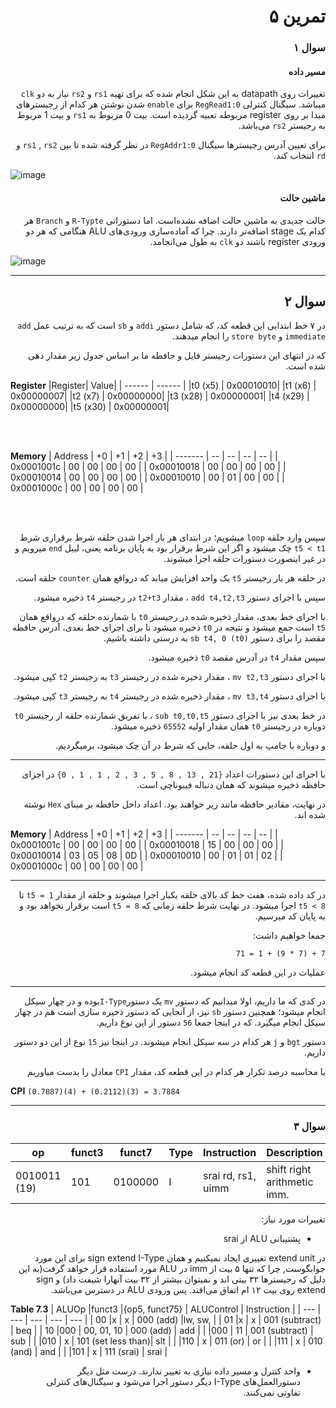 <div dir="rtl">

# تمرین ۵


### سوال ۱


#### مسیر داده
تغییرات روی datapath
به این شکل انجام شده که برای تهیه `rs1` و `rs2` نیاز به دو ‍‍`clk` ‍‍ میباشد. سیگنال‌ کنترلی `RegRead1:0` برای `enable` شدن نوشتن هر کدام از رجیستر‌های مبدا بر روی register مربوطه تعبیه گردیده است. بیت 0 مربوط به `rs1` و بیت 1 مربوط به رجیستر `rs2` می‌باشد.

برای تعیین آدرس رجیسترها سیگنال `RegAddr1:0` در نظر گرفته شده تا بین `rs1` , `rs2` و `rd` انتخاب کند.

</div>


  ![image](https://user-images.githubusercontent.com/77579794/236617873-b2eafc54-8687-46a0-8004-7579a057e126.png)

<div dir="rtl">


#### ماشین حالت
حالت جدیدی به ماشین حالت اضافه نشده‌است. اما دستوراتی `R-Typte` و `Branch‍‍` هر کدام یک stage اضافه‌تر دارند. چرا که آماده‌سازی ورودی‌های ALU هنگامی که هر دو ورودی register باشند دو ‍`clk` به طول می‌انجامد.


</div>


![image](https://user-images.githubusercontent.com/77579794/236620577-74c2c7f1-d48b-4ab0-b3da-6fe10915a2aa.png)





---


<div dir="rtl">

## سوال ۲


در ۷ خط ابتدایی این قطعه کد، که شامل دستور `addi` و `sb` است که به ترتیب عمل `add immediate` و `store byte` را انجام میدهند.

که در انتهای این دستورات رجیستر فایل و حافطه ما بر اساس جدول زیر مقدار دهی شده است.

</div>

**Register**
|Register| Value|
| ------ | ------ |
|t0 (x5) | 0x00010010|
|t1 (x6) | 0x00000007|
|t2 (x7) | 0x00000000|
|t3 (x28) | 0x00000001|
|t4 (x29) | 0x00000000|
|t5 (x30) | 0x00000001| 


<br>
<br>

**Memory**
| Address | +0 | +1 | +2 | +3 |
| ------- | -- | -- | -- | -- |
| 0x0001001c | 00 | 00 | 00 | 00 |
| 0x00010018 | 00 | 00 | 00 | 00 |
| 0x00010014 | 00 | 00 | 00 | 00 |
| 0x00010010 | 00 | 01 | 00 | 00 |
| 0x0001000c | 00 | 00 | 00 | 00 |

<br>
<br>

<div dir="rtl">


سپس وارد حلقه `loop` میشویم؛ در ابتدای هر بار اجرا شدن حلقه شرط برقراری شرط `t5 < t1` چک میشود و اگر این شرط برقرار بود به پایان برنامه یعنی، لیبل `end` میرویم و در غیر اینصورت دستورات حلقه اجرا میشوند.

در حلقه هر بار رجیستر `t5` یک واحد افزایش میابد که درواقع همان `counter` حلقه است.

سپس با اجرای دستور `add t4,t2,t3` ، مقدار `t2+t3` در رجیستر `t4` ذخیره میشود.

با اجرای خط بعدی، مقدار ذخیره شده در رجیستر `t0` با شمارنده حلقه که درواقع همان `t5` است جمع میشود و نتیجه در `t0` ذخیره میشود تا برای اجرای خط بعدی، آدرس حافطه مقصد را برای دستور `sb t4, 0 (t0)` به درستی داشته باشیم.

سپس مقدار `t4` در آدرس مقصد `t0` ذخیره میشود.

با اجرای دستور `mv t2,t3` ، مقدار ذخیره شده در رجیستر `t3` به رجیستر `t2` کپی میشود.

با اجرای دستور `mv t3,t4` ، مقدار ذخیره شده در رجیستر `t4` به رجیستر `t3` کپی میشود.

در خط بعدی نیز با اجرای دستور `sub t0,t0,t5` ، با تفریق شمارنده حلقه از رجیستر `t0` دوباره در رجیستر `t0` همان مقدار اولیه `65552` ذخیره میشود.

و دوباره با جامپ به اول حلقه، جایی که شرط در آن چک میشود، برمیگردیم.
</div>
<hr>

<div dir"rtl">

<div dir="rtl">

با اجرای این دستورات اعداد `{21 , 13 , 8 , 5 , 3 , 2 , 1 , 1 , 0}` در اجزای حافظه ذخیره میشوند که همان دنباله فیبوناچی است.

در نهایت، مقادیر حافظه مانند زیر خواهند بود.
اعداد داخل حافظه بر مبنای `Hex` نوشته شده اند.
</div>

**Memory**
| Address | +0 | +1 | +2 | +3 |
| ------- | -- | -- | -- | -- |
| 0x0001001c | 00 | 00 | 00 | 00 |
| 0x00010018 | 15 | 00 | 00 | 00 |
| 0x00010014 | 03 | 05 | 08 | 0D |
| 0x00010010 | 00 | 01 | 01 | 02 |
| 0x0001000c | 00 | 00 | 00 | 00 |

<hr>

<div dir="rtl">

در کد داده شده، هفت خط کد بالای حلقه یکبار اجرا میشوند و حلقه از مقدار `t5 = 1` تا `t5 < 8` اجرا میشود. در نهایت شرط حلقه زمانی که `t5 = 8` است برقرار نخواهد بود و به پایان کد میرسیم.

جمعا خواهیم داشت: 

`7 + (7 * 9) + 1 = 71`

عملیات در این قطعه کد انجام میشود.
</div>

<hr>

<div dir="rtl">

در کدی که ما داریم، اولا میدانیم که دستور `mv` یک دستور`I-Type`بوده و در چهار سیکل انجام میشود؛ همچنین دستور `sb` نیز، از آنجایی که دستور ذخیره سازی است هم در چهار سیکل انجام میگیرد. که در اینجا جمعا `56` دستور از این نوع داریم.

دستور `bgt` و `j` هر کدام در سه سیکل انجام میشوند. در اینجا نیز `15` نوع از این دو دستور داریم.

با محاسبه درصد تکرار هر کدام در این قطعه کد، مقدار `CPI` معادل را بدست میاوریم
</div>


**CPI**
`(0.7887)(4) + (0.2112)(3) = 3.7884`
  
---



<div dir="rtl">
  
### سوال ۳

  </div>
  
  
  
| op | funct3 | funct7 | Type | Instruction | Description | Operation | 
| --- | --- | --- | --- | --- | --- | --- | 
| 0010011 (19) | 101 | 0100000 | I | srai  rd,  rs1, uimm | shift right arithmetic imm. | rd =  rs1 >>> uim |


<div dir="rtl">


تغییرات مورد نیاز:‌ 
- پشتیبانی ALU از srai

در extend unit تغییری ایجاد نمیکنیم و همان sign extend I-Type برای این مورد جوابگوست, چرا که تنها ۵ بیت از imm در ALU مورد استفاده قرار  خواهد گرفت(به این دلیل که رجیسترها ۳۲ بیتی اند و نمیتوان بیشتر از ۳۲ بیت آنهارا شیفت داد) و sign extend روی بیت ۱۲ ام اتفاق می‌افتد. پس ورودی ALU در دسترس می‌باشد.

</div>

**Table 7.3**
| ALUOp |‌funct3 |‌{op5, funct75} | ALUControl         |‌ Instruction |
| ---   | ---   | ---           | ---                | ---         |
| 00    |‌x      | x             | 000 (add)          |‌lw, sw,      |
| 01    |‌x      | x             | 001 (subtract)     |       beq   |
|‌ 10    |‌000    | 00, 01, 10    | 000 (add)          |       add   |‌
|       |000    |‌ 11            | 001 (subtract)     |       sub   |
|       |010    | x             | 101 (set less than)|       slt   |
|‌       |110    | x             | 011 (or)           |       or    |
|       |111    | x             | 010 (and)          |       and   |
|‌       |101    | x             | 111 (srai)         |       srai  |

<div dir="rtl">

- واحد کنترل و مسیر داده نیازی به تغییر ندارند. درست مثل دیگر دستورالعمل‌های I-Type دیگر دستور اجرا می‌شود و سیگنال‌های کنترلی تفاوتی نمی‌کنند.



</div>

